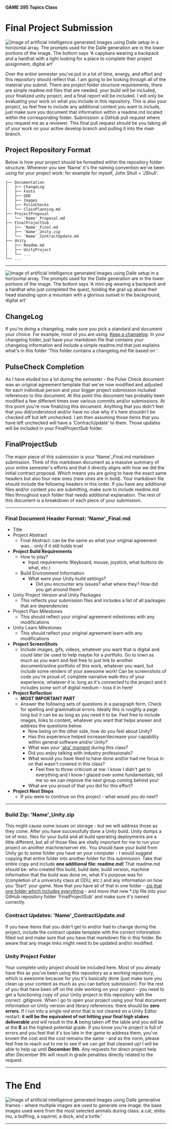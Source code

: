 #### GAME 395 Topics Class

# Final Project Submission

<Image>
<a name="Dalle GenerationCapybara"></a>
<img src="Images\CapybaraProject.png" alt="Image of artificial intelligence generated Images using Dalle setup in a horizontal array. The prompts used for the Dalle generation are in the lower portions of the image. The bottom says 'A capybara wearing a backpack and a hardhat with a light looking for a place to complete their project assignment, digital art'" title="PulseHeader" class="centerheader"/>
</Image>

Over the entire semester you've put in a lot of time, energy, and effort and this repository should reflect that. I am going to be looking through all of the material you submit. There are project folder structure requirements, there are simple readme.md files that are needed, your build will be included, your finalized unity project, and a final report will be included. I will only be evaluating your work on what you include in this repository. This is also your project, so feel free to include any additional content you want to include, just make sure you document that information within a readme.md located within the corresponding folder. Submission: a GitHub pull request where you request me as a reviewer. This final pull request should be you taking all of your work on your active develop branch and pulling it into the main branch.

## Project Repository Format

Below is how your project should be formatted within the repository folder structure. Wherever you see 'Name' it's the naming convention we've been using for your project work: for example for myself, John Shull = 'JShull'.

>
    ├── Documentation
    │   ├── ChangeLog                 
    │   ├── Fonts
    │   ├── GDD
    │   ├── Images
    │   ├── PulseChecks
    |   └── ClassPlanning.md
    ├── ProjectProposal
    │   └── 'Name'_Proposal.md
    ├── FinalProjectSub
    │   ├── 'Name'_Final.md
    │   ├── 'Name'_Unity.zip
    |   └── 'Name'_ContractUpdate.md
    ├── Unity
    │   ├── Readme.md
    │   ├── UnityProject
    |   └── ...
    └── ...
>

***

<div style="page-break-after: always;"></div>

<Image>
<a name="Dalle MiniPig"></a>
<img src="Images\QuestCompleted.png" alt="Image of artificial intelligence generated Images using Dalle setup in a horizontal array. The prompts used for the Dalle generation are in the lower portions of the image. The bottom says 'A mini-pig wearing a backpack and a hardhat who just completed the quest, holding the grail up above their head standing upon a mountain with a glorious sunset in the background, digital art'" title="CertificationHeader" class="centerheader"/>
</Image>

## ChangeLog

If you're doing a changelog, make sure you pick a standard and document your choice. For example, most of you are using: [Keep a changelog](https://keepachangelog.com/en/1.0.0/). In your changelog folder, just have your markdown file that contains your changelog information and include a simple readme.md that just explains what's in this folder 'This folder contains a changelog.md file based on <whatever standard>'.

## PulseCheck Completion

As I have eluded too a lot during the semester - the Pulse Check document was an original agreement template that we've now modified and adjusted for each individual person and your bigger project submission included references to this document. At this point this document has probably been modified a few different times over various commits and/or submissions. At this point you're now finalizing this document. Anything that you didn't feel that you did/understood and/or have no clue why it's here shouldn't be checked off but left unchecked. I am then assuming those items that you have left unchecked will have a 'ContractUpdate' to them. Those updates will be included in your FinalProjectSub folder.

## FinalProjectSub

The major piece of this submission is your 'Name'_Final.md markdown submission. Think of this markdown document as a massive summary of your entire semester's efforts and that it directly aligns with how we did the initial contract proposal. Which means you are going to have the exact same headers but also four new ones (new ones are in bold). Your markdown file should include the following headers in this order. If you have any additional files and/or content you are submitting, make sure to include readme.md files throughout each folder that needs additional explanation. The rest of this document is a breakdown of each piece of your submission.

***

<div style="page-break-after: always;"></div>

### Final Document Header Format: 'Name'_Final.md

* Title
* Project Abstract
  * Final Abstract: can be the same as what your original agreement was... only if it still holds true!
* **Project Build Requirements**
  * How to play?
    * Input requirements (Keyboard, mouse, joystick, what buttons do what, etc.)
  * Build Environment Information
    * What were your Unity build settings?
      * Did you encounter any issues? what where they? How did you get around them?
* Unity Project Version and Unity Packages
  * This reflects your submission files and includes a list of all packages that are dependencies
* Project Plan Milestones
  * This should reflect your original agreement milestones with any modifications
* Unity Learn Milestones
  * This should reflect your original agreement learn with any modifications
* **Project ScreenShots**
  * Include images, gifs, videos, whatever you want that is digital and could later be used to help maybe for a portfolio. Go to town as much as you want and feel free to just link to another document/online portfolio of this work, whatever you want, but include some renders of your awesome work! Can be screenshots of code you're proud of, complete narrative walk-thru of your experience, whatever it is: long as it's connected to the project and it includes some sort of digital medium - toss it in here!
* **Project Reflection**
  * **MOST IMPORTANT PART**
  * Answer the following sets of questions in a paragraph form. Check for spelling and grammatical errors. Ideally this is roughly a page long but it can be as long as you need it to be. Feel free to include images, links to content, whatever you want that helps answer and address the questions below.
    * Now being on the other side, how do you feel about Unity?
    * Has this experience helped increase/decrease your capability within general software and/or Unity?
    * What was your ['aha' moment](https://www.merriam-webster.com/dictionary/aha%20moment) during this class?
    * Did you enjoy talking with industry professionals?
    * What would you have liked to have done and/or had me focus in on that wasn't covered in this class?
      * Feel free to throw criticism at me: I know I didn't get to everything and I know I glazed over some fundamentals, tell me so we can improve the next group coming behind you!
    * What are you proud of that you did for this effort?
* **Project Next Steps**
  * If you were to continue on this project - what would you do next?

***

<div style="page-break-after: always;"></div>

### Build Zip: 'Name'_Unity.zip

This might cause some issues on storage - but we will address those as they come. After you have successfully done a Unity build. Unity dumps a lot of misc. files for your build and all build operating deployments are a little different, but all of those files are vitally important for me to run your project on another machine/server etc. You should have your build from Unity go to some folder you have on your computer - I would suggest copying that entire folder into another folder for this submission. Take that entire copy and include **one additional file: readme.md**! That readme.md should be: who created this build, build date, build version, machine information that the build was done on, what it's purpose was for (completion of a university class at ODU, etc.) and any information on how you 'Start' your game. Now that you have all of that in one folder - [zip that one folder which includes everything](https://support.microsoft.com/en-us/windows/zip-and-unzip-files-8d28fa72-f2f9-712f-67df-f80cf89fd4e5) - and move that new *.zip file into your GitHub repository folder 'FinalProjectSub' and make sure it's named correctly.

### Contract Updates: 'Name'_ContractUpdate.md

If you have items that you didn't get to and/or had to change during the project, include the contract update template with the correct information filled out and make sure that you have that markdown file in this folder. Be aware that any image links might need to be updated and/or modified.

### Unity Project Folder

Your complete unity project should be included here. Most of you already have this as you've been using this repository as a working repository, which is awesome because for you it's basically done (just make sure you clean up your content as much as you can before submission). For the rest of you that have been off on the side working on your project - you need to get a functioning copy of your Unity project in this repository with the correct .gitignore. When I go to open your project using your final document information on Unity version and library references: there should be **zero errors**. If I run into a single *red* error that is not cleared on a Unity Editor restart: **it will be the equivalent of not hitting your final high stakes deliverable** and will result in the **A** being taken off the table and you will be at the **B** as the highest potential grade. If you know you're project is full of errors and you feel that it's too late in the game to address them, you've known the cost and the cost remains the same - and as the norm, please feel free to reach out to me to see if we can get that cleaned up! I will be able to help up until **December 9th**. Any requests for direct project help after December 9th will result in grade penalties directly related to the request.

***

<div style="page-break-after: always;"></div>

# The End

<Image>
<a name="Dalle QuestTeam"></a>
<img src="Images\QuestTeam.png" alt="Image of artificial intelligence generated Images using Dalle generative frames - where multiple images are used to generate one image: the base images used were from the most selected animals during class: a cat, shibu inu, a bullfrog, a squirrel, a duck, and a turtle.'" title="CertificationHeader" class="centerheader"/>
</Image>

***
